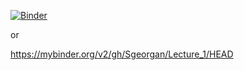 [![Binder](https://mybinder.org/badge_logo.svg)](https://mybinder.org/v2/gh/Sgeorgan/Lecture_1/HEAD)

or 

https://mybinder.org/v2/gh/Sgeorgan/Lecture_1/HEAD
